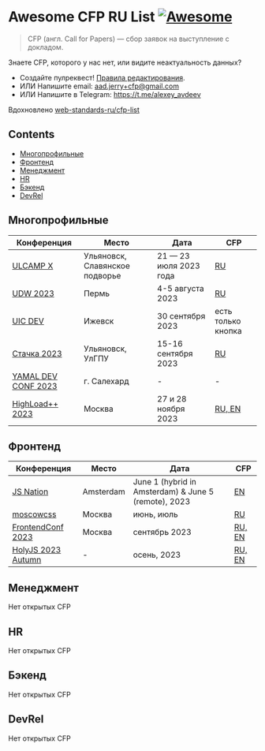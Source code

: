 # Awesome CFP RU List [![Awesome](https://awesome.re/badge.svg)](https://awesome.re)

> CFP (англ. Call for Papers) — сбор заявок на выступление с докладом.

Знаете CFP, которого у нас нет, или видите неактуальность данных?

- Создайте пулреквест! [Правила редактирования](CONTRIBUTING.md).
- ИЛИ Напишите email: aad.jerry+cfp@gmail.com
- ИЛИ Напишите в Telegram: https://t.me/alexey_avdeev

Вдохновлено [web-standards-ru/cfp-list](https://github.com/web-standards-ru/cfp-list)

## Contents

- [Многопрофильные](#многопрофильные)
- [Фронтенд](#фронтенд)
- [Менеджмент](#менеджмент)
- [HR](#hr)
- [Бэкенд](#бэкенд)
- [DevRel](#devrel)

## Многопрофильные

| Конференция                                        | Место                          | Дата                   | CFP                                                                                                             |
| -------------------------------------------------- | ------------------------------ | ---------------------- | --------------------------------------------------------------------------------------------------------------- |
| [ULCAMP Х](https://2023.ulcamp.ru/)                | Ульяновск, Славянское подворье | 21 — 23 июля 2023 года | [RU](https://docs.google.com/forms/d/1RnaW8e2D0cMUSJjh8_MqdYnBpjWkaRqC0eRHY5UbBQA/viewform?edit_requested=true) |
| [UDW 2023](https://ural-digital-weekend.ru/)       | Пермь                          | 4-5 августа 2023       | [RU](https://docs.google.com/forms/d/e/1FAIpQLSfbyqdJASMM5JEKoHA0ETWCg2yHYFPjIFwjR-laTTWuQZUxEg/viewform)       |
| [UIC DEV](https://uic.dev/)                        | Ижевск                         | 30 сентября 2023       | есть только кнопка                                                                                              |
| [Стачка 2023](https://nastachku.ru/)               | Ульяновск, УлГПУ               | 15-16 сентября 2023    | [RU](https://nastachku.ru/lectures-new)                                                                         |
| [YAMAL DEV CONF 2023](https://yamal.dev/conf/2023) | г. Салехард                    | -                      | -                                                                                                               |
| [HighLoad++ 2023](https://highload.ru/moscow/2023) | Москва                         | 27 и 28 ноября 2023    | [RU, EN](https://conf.ontico.ru/lectures/propose?conference=hl2023-moscow)                                      |

## Фронтенд

| Конференция                                              | Место     | Дата                                                 | CFP                                                                                                       |
| -------------------------------------------------------- | --------- | ---------------------------------------------------- | --------------------------------------------------------------------------------------------------------- |
| [JS Nation](https://jsnation.com/)                       | Amsterdam | June 1 (hybrid in Amsterdam) & June 5 (remote), 2023 | [EN](https://docs.google.com/forms/d/e/1FAIpQLSfVSzKBuAkUUCVf6cSA-Tuuo6MDNI4S7CB06vrnkzTdAZYQFA/viewform) |
| [moscowcss](https://vk.com/css_moscow)                   | Москва    | июнь, июль                                           | [RU](https://clc.to/moscowcss_cfp)                                                                        |
| [FrontendConf 2023](https://frontendconf.ru/moscow/2023) | Москва    | сентябрь 2023                                        | [RU, EN](https://conf.ontico.ru/lectures/propose?conference=fc2023-moscow)                                |
| [HolyJS 2023 Autumn](https://holyjs.ru/)                 | -         | осень, 2023                                          | [RU, EN](https://holyjs.ru/callforpapers/)                                                                |

## Менеджмент

Нет открытых CFP

## HR

Нет открытых CFP

## Бэкенд

Нет открытых CFP

## DevRel

Нет открытых CFP
